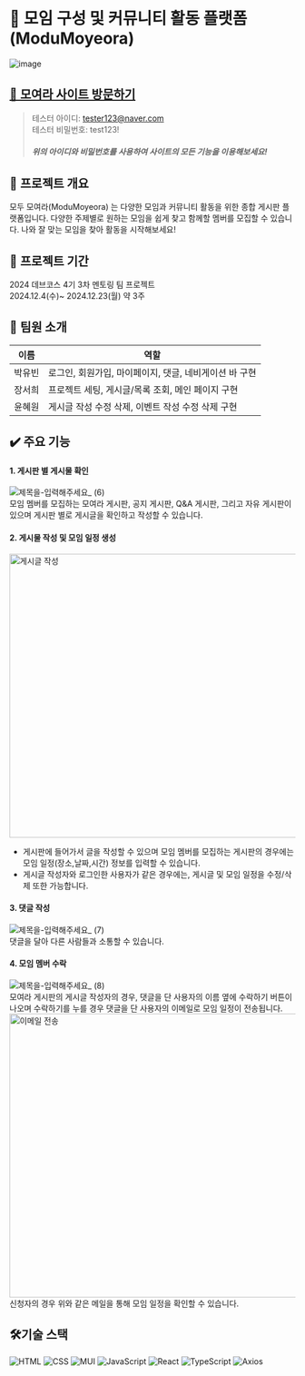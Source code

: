 # 🤼 모임 구성 및 커뮤니티 활동 플랫폼 (ModuMoyeora)
![image](https://github.com/user-attachments/assets/8a791736-90ab-4d7b-9a5b-53654e2adc27)
## [🔗 모여라 사이트 방문하기](https://moyeora.netlify.app/)
> 테스터 아이디: tester123@naver.com <br/>
> 테스터 비밀번호: test123!
> ##### 위의 아이디와 비밀번호를 사용하여 사이트의 모든 기능을 이용해보세요!

## 🌟 프로젝트 개요
모두 모여라(ModuMoyeora) 는 다양한 모임과 커뮤니티 활동을 위한 종합 게시판 플랫폼입니다. 다양한 주제별로 원하는 모임을 쉽게 찾고 함께할 멤버를 모집할 수 있습니다. 나와 잘 맞는 모임을 찾아 활동을 시작해보세요!

## 📆 프로젝트 기간
2024 데브코스 4기 3차 멘토링 팀 프로젝트 <br/>
2024.12.4(수)~ 2024.12.23(월) 약 3주 

## 👥 팀원 소개
| 이름| 역할 |
| --- | --- |
| 박유빈 | 로그인, 회원가입, 마이페이지, 댓글, 네비게이션 바 구현 |
| 장서희 | 프로젝트 세팅, 게시글/목록 조회, 메인 페이지 구현 |
| 윤혜원 | 게시글 작성 수정 삭제, 이벤트 작성 수정 삭제 구현|

## ✔️ 주요 기능
#### 1. 게시판 별 게시물 확인
![제목을-입력해주세요_ (6)](https://github.com/user-attachments/assets/9f5bdf18-e98a-4ee1-91ae-bc7c0a338a85)
<br />
모임 멤버를 모집하는 모여라 게시판, 공지 게시판, Q&A 게시판, 그리고 자유 게시판이 있으며 게시판 별로 게시글을 확인하고 작성할 수 있습니다. 
#### 2. 게시물 작성 및 모임 일정 생성
<img src="https://github.com/user-attachments/assets/6522a8a5-db4c-4e07-9111-1dc05d3223fb" width="800" height="500" alt="게시글 작성"><br/>
- 게시판에 들어가서 글을 작성할 수 있으며 모임 멤버를 모집하는 게시판의 경우에는 모임 일정(장소,날짜,시간) 정보를 입력할 수 있습니다.
- 게시글 작성자와 로그인한 사용자가 같은 경우에는, 게시글 및 모임 일정을 수정/삭제 또한 가능합니다. 
#### 3. 댓글 작성
![제목을-입력해주세요_ (7)](https://github.com/user-attachments/assets/6107e97f-1147-40eb-aea2-8cd5377ba6a4)
<br />
댓글을 달아 다른 사람들과 소통할 수 있습니다. 
#### 4. 모임 멤버 수락
![제목을-입력해주세요_ (8)](https://github.com/user-attachments/assets/731b68c2-eb65-4205-9380-266a39586952)
<br />
모여라 게시판의 게시글 작성자의 경우, 댓글을 단 사용자의 이름 옆에 수락하기 버튼이 나오며 수락하기를 누를 경우 댓글을 단 사용자의 이메일로 모임 일정이 전송됩니다.
<br/>
<img src="https://github.com/user-attachments/assets/a3e0e402-db47-45f5-961b-60ad97047c52" width="700" height="500" alt="이메일 전송">
<br />
신청자의 경우 위와 같은 메일을 통해 모임 일정을 확인할 수 있습니다. 

## 🛠️기술 스택
![HTML](https://img.shields.io/badge/HTML-E34F26?logo=html5&logoColor=white)
![CSS](https://img.shields.io/badge/CSS-1572B6?logo=css3&logoColor=white)
![MUI](https://img.shields.io/badge/MUI-007FFF?style=flat&logo=mui&logoColor=fff)
![JavaScript](https://img.shields.io/badge/JavaScript-F7DF1E?logo=javascript&logoColor=black)
![React](https://img.shields.io/badge/React-61DAFB?logo=react&logoColor=white)
![TypeScript](https://img.shields.io/badge/TypeScript-blue?logo=typescript&logoColor=white)
![Axios](https://img.shields.io/badge/axios-5A29E4?style=flat&logo=axios)



